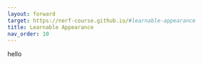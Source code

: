 ```yaml
---
layout: forward
target: https://nerf-course.github.io/#learnable-appearance
title: Learnable Appearance
nav_order: 10
---
```

hello
